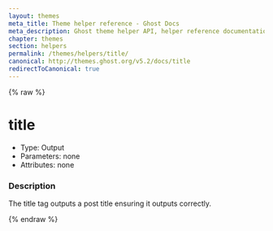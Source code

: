 ```yaml
---
layout: themes
meta_title: Theme helper reference - Ghost Docs
meta_description: Ghost theme helper API, helper reference documentation
chapter: themes
section: helpers
permalink: /themes/helpers/title/
canonical: http://themes.ghost.org/v5.2/docs/title
redirectToCanonical: true
---
```


{% raw %}

# title

 * Type: Output
 * Parameters: none
 * Attributes: none

<!--
 * Origin: Ghost
 * Required: No
 * Context: Post
-->

### Description

The title tag outputs a post title ensuring it outputs correctly.

{% endraw %}
